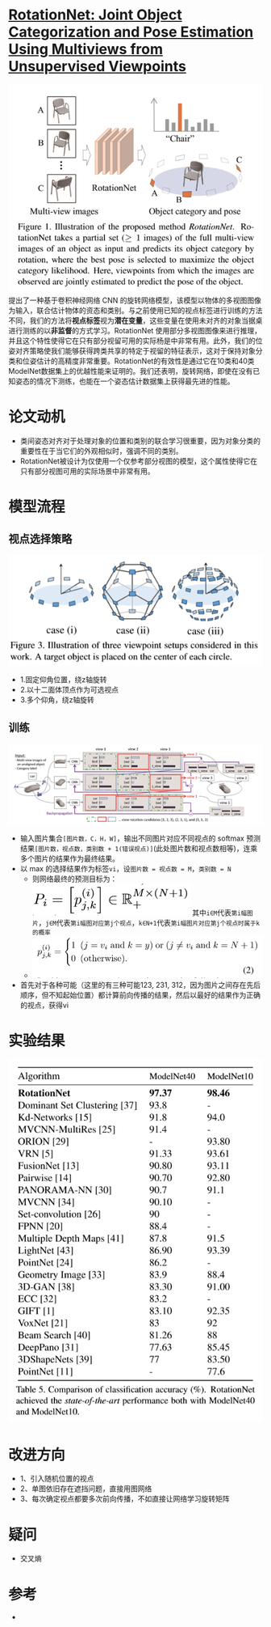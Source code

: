 # [RotationNet: Joint Object Categorization and Pose Estimation Using Multiviews from Unsupervised Viewpoints](https://arxiv.org/abs/1603.06208)
![](abstract.png)
提出了一种基于卷积神经网络 CNN 的旋转网络模型，该模型以物体的多视图图像为输入，联合估计物体的资态和类别。与之前使用已知的视点标签进行训练的方法不同，我们的方法将**视点标签**视为**潜在变量**，这些变量在使用未对齐的对象当据桌进行测练的以**非监督**的方式学习。RotationNet 使用部分多视图图像来进行推理，并且这个特性使得它在只有部分视留可用的实际杨是中非常有用。此外，我们的位姿对齐策略使我们能够获得跨类共享的特定于视留的特征表示，这对于保持对象分类和位姿估计的高精度非常重要。RotationNet的有效性是通过它在10类和40类ModelNet数据集上的优越性能来证明的。我们还表明，旋转网络，即使在没有已知姿态的情况下测练，也能在一个姿态估计数据集上获得最先进的性能。

# 论文动机
- 类间姿态对齐对于处理对象的位置和类别的联合学习很重要，因为对象分类的重要性在于当它们的外观相似时，强调不同的类别。
- RotationNet被设计为仅使用一个仅参考部分视图的模型，这个属性使得它在只有部分视图可用的实际场景中非常有用。

# 模型流程
## 视点选择策略
![](视点策略.png)
- 1.固定仰角位置，绕z轴旋转
- 2.以十二面体顶点作为可选视点
- 3.多个仰角，绕z轴旋转
## 训练
![](model.png)
- 输入图片集合`[图片数，C，H，W]`，输出不同图片对应不同视点的 softmax 预测结果`[图片数，视点数，类别数 + 1(错误视点)]`(此处图片数和视点数相等)，连乘多个图片的结果作为最终结果。
- 以 max 的选择结果作为标签`vi`，设`图片数 = 视点数 = M`，`类别数 = N`
  - 则网络最终的预测目标为：![](目标矩阵.png) 其中`i∈M`代表`第i幅图片`，`j∈M`代表`第i幅图对应第j个视点`，`k∈N+1`代表`第i幅图片对应第j个视点时属于k的概率`
  - ![](矩阵值.png)
- 首先对于各种可能（这里的有三种可能123, 231, 312，因为图片之间存在先后顺序，但不知起始位置）都计算前向传播的结果，然后以最好的结果作为正确的视点，获得vi
# 实验结果
![](实验结果.png)

# 改进方向
- 1、引入随机位置的视点
- 2、单图依旧存在遮挡问题，直接用图网络
- 3、每次确定视点都要多次前向传播，不如直接让网络学习旋转矩阵
# 疑问
- 交叉熵

# 参考
- 
